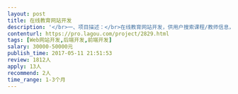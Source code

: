 ```yaml
---                
layout: post       
title: 在线教育网站开发           
description: '</br>一、项目描述：</br>在线教育网站开发，供用户搜索课程/教师信息，评价教师，在线咨询，供用户查看课表/查看课程进度，供用户上传报名教师申请</br>可提供开发需求与原型（也可由开发团队制作）</br>项目定于7月1日上线</br></br>二、主要功能点：</br>注册登录，用户账户管理，课程/教师信息搜索，课程/教师信息显示/排序，教师评分/评论系统，在线聊天，课程表模块，推荐内容</br></br>三、可参考产品：</br>https://www.smartstudy.com/</br>https://www.coursera.org/</br>https://tutorme.com/</br>https://frogtutoring.com/</br></br>四、技术要求：</br>偏好node.js或php+关系型数据库</br>也接受WordPress进行开发的报价方案</br>'     
contenturl: https://pro.lagou.com/project/2829.html      
tags: [Web网站开发,后端开发,前端开发]            
salary: 30000-50000元          
publish_time: 2017-05-11 21:51:53         
review: 1812人                   
apply: 13人                   
recommend: 2人                   
time_range: 1-3个月              
---                 
```

